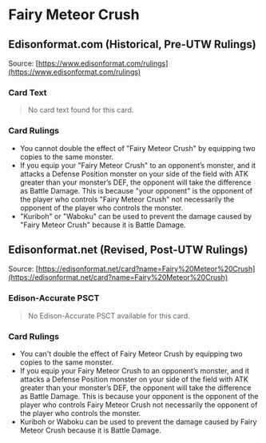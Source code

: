 # Fairy Meteor Crush

## Edisonformat.com (Historical, Pre-UTW Rulings)

Source: [https://www.edisonformat.com/rulings](https://www.edisonformat.com/rulings)

### Card Text

> No card text found for this card.

### Card Rulings

*   You cannot double the effect of "Fairy Meteor Crush" by equipping two copies to the same monster.
*   If you equip your "Fairy Meteor Crush" to an opponent’s monster, and it attacks a Defense Position monster on your side of the field with ATK greater than your monster’s DEF, the opponent will take the difference as Battle Damage. This is because "your opponent" is the opponent of the player who controls "Fairy Meteor Crush" not necessarily the opponent of the player who controls the monster.
*   "Kuriboh" or "Waboku" can be used to prevent the damage caused by "Fairy Meteor Crush" because it is Battle Damage.

## Edisonformat.net (Revised, Post-UTW Rulings)

Source: [https://edisonformat.net/card?name=Fairy%20Meteor%20Crush](https://edisonformat.net/card?name=Fairy%20Meteor%20Crush)

### Edison-Accurate PSCT

> No Edison-Accurate PSCT available for this card.

### Card Rulings

*   You can't double the effect of Fairy Meteor Crush by equipping two copies to the same monster.
*   If you equip your Fairy Meteor Crush to an opponent’s monster, and it attacks a Defense Position monster on your side of the field with ATK greater than your monster’s DEF, the opponent will take the difference as Battle Damage. This is because your opponent is the opponent of the player who controls Fairy Meteor Crush not necessarily the opponent of the player who controls the monster.
*   Kuriboh or Waboku can be used to prevent the damage caused by Fairy Meteor Crush because it is Battle Damage.
            